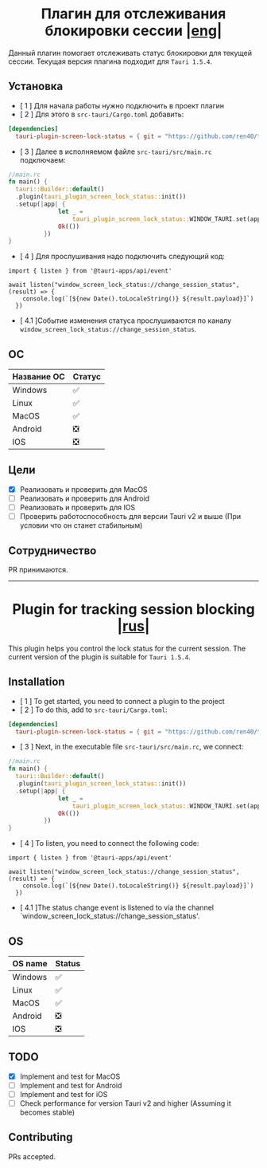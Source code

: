 <h1 align="center" id="rus">Плагин для отслеживания блокировки сессии |<a href="#eng">eng</a>|</h1>

Данный плагин помогает отслеживать статус блокировки для текущей сессии.  Текущая версия плагина подходит для `Tauri 1.5.4`.

## Установка

- [ 1 ] Для начала работы нужно подключить в проект плагин
- [ 2 ] Для этого в `src-tauri/Cargo.toml` добавить:

```toml
[dependencies]
  tauri-plugin-screen-lock-status = { git = "https://github.com/ren40/tauri-plugin-screen-lock-status" }
```

- [ 3 ] Далее в исполняемом файле `src-tauri/src/main.rc` подключаем:

```Rust
//main.rc
fn main() {
  tauri::Builder::default()
  .plugin(tauri_plugin_screen_lock_status::init())
  .setup(|app| {
              let _ =
                  tauri_plugin_screen_lock_status::WINDOW_TAURI.set(app.get_window("main").unwrap());
              Ok(())
          })
}
```

 - [ 4 ] Для прослушивания надо подключить следующий код:

```JS
import { listen } from '@tauri-apps/api/event'

await listen("window_screen_lock_status://change_session_status", (result) => {
    console.log(`[${new Date().toLocaleString()} ${result.payload}]`)
  })
```

- [ 4.1 ]Событие изменения статуса прослушиваются по каналу `window_screen_lock_status://change_session_status`.

## ОС

| Название ОС | Статус |
| ----------  | ------ |
| Windows     |  :white_check_mark:   |
| Linux       |  :white_check_mark:    |
| MacOS        |  :white_check_mark:      |
| Android     | :negative_squared_cross_mark:  |
| IOS         | :negative_squared_cross_mark: |

## Цели

- [X] Реализовать и проверить для MacOS
- [ ] Реализовать и проверить для Android
- [ ] Реализовать и проверить для IOS
- [ ] Проверить работоспособность для версии Tauri v2 и выше (При условии что он станет стабильным)
  
## Сотрудничество

PR принимаются.

-----

<h1 align="center" id="eng">Plugin for tracking session blocking |<a href="#rus">rus</a>|</h1>

This plugin helps you control the lock status for the current session. The current version of the plugin is suitable for `Tauri 1.5.4`.

## Installation

- [ 1 ] To get started, you need to connect a plugin to the project
- [ 2 ] To do this, add to `src-tauri/Cargo.toml`:

```toml
[dependencies]
  tauri-plugin-screen-lock-status = { git = "https://github.com/ren40/tauri-plugin-screen-lock-status" }
```

- [ 3 ] Next, in the executable file `src-tauri/src/main.rc`, we connect:

```Rust
//main.rc
fn main() {
  tauri::Builder::default()
  .plugin(tauri_plugin_screen_lock_status::init())
  .setup(|app| {
              let _ =
                  tauri_plugin_screen_lock_status::WINDOW_TAURI.set(app.get_window("main").unwrap());
              Ok(())
          })
}
```

- [ 4 ] To listen, you need to connect the following code:

```JS
import { listen } from '@tauri-apps/api/event'

await listen("window_screen_lock_status://change_session_status", (result) => {
    console.log(`[${new Date().toLocaleString()} ${result.payload}]`)
  })
```

- [ 4.1 ]The status change event is listened to via the channel `window_screen_lock_status://change_session_status'.

## OS

| OS name | Status |
| ----------  | ------ |
| Windows     |  :white_check_mark:   |
| Linux       |  :white_check_mark:    |
| MacOS        |  :white_check_mark:      |
| Android     | :negative_squared_cross_mark:  |
| IOS         | :negative_squared_cross_mark: |

## TODO

- [X] Implement and test for MacOS
- [ ] Implement and test for Android
- [ ] Implement and test for iOS
- [ ] Check performance for version Tauri v2 and higher (Assuming it becomes stable)

## Contributing

PRs accepted.
  